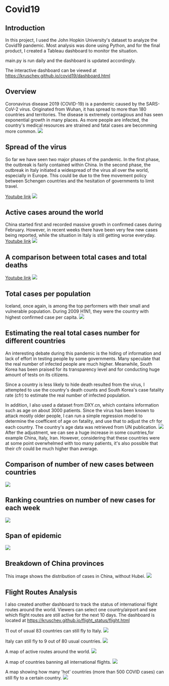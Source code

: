 # Covid19

## Introduction
In this project, I used the John Hopkin University's dataset to analyze the Covid19 pandemic. Most analysis was done using Python, and for the final product, I created a Tableau dashboard to monitor the situation.

main.py is run daily and the dashboard is updated accordingly.

The interactive dashboard can be viewed at
https://kruschev.github.io/covid19/dashboard.html

## Overview
Coronavirus disease 2019 (COVID-19) is a pandemic caused by the SARS-CoV-2 virus. Originated from Wuhan, it has spread to more than 180 countries and territories. The disease is extremely contagious and has seen exponential growth in many places. As more people are infected, the country's medical resources are strained and fatal cases are becomming more common. 
[ ![](tableau/info.png) ](tableau/info.png)

## Spread of the virus
So far we have seen two major phases of the pandemic. In the first phase, the outbreak is fairly contained within China. In the second phase, the outbreak in Italy initiated a widespread of the virus all over the world, especially in Europe. This could be due to the free movement policy between Schengen countries and the hesitation of governments to limit travel.

[Youtube link](https://youtu.be/ByEcDfw_1eE)
[ ![](tableau/spread.gif) ](tableau/spread.gif)

## Active cases around the world
China started first and recorded massive growth in confirmed cases during February. However, in recent weeks there have been very few new cases being reported, while the situation in Italy is still getting worse everyday.
[Youtube link](https://youtu.be/sVMa2_p2quA)
[ ![](tableau/active.gif) ](tableau/active.gif)

## A comparison between total cases and total deaths
[Youtube link](https://youtu.be/v5di4RjEam8)
[ ![](tableau/casedeath.gif) ](tableau/casedeath.gif)

## Total cases per population
Iceland, once again, is among the top performers with their small and vulnerable population. During 2009 H1N1, they were the country with highest confirmed case per capita.
[ ![](tableau/ratio.png) ](tableau/ratio.png)

## Estimating the real total cases number for different countries
An interesting debate during this pandemic is the hiding of information and lack of effort in testing people by some governments. Many speculate that the real number of infected people are much higher. Meanwhile, South Korea has been praised for its transparency level and for conducting huge amount of tests on its citizens.

Since a country is less likely to hide death resulted from the virus, I attempted to use the country's death counts and South Korea's case fatality rate (cfr) to estimate the real number of infected population. 

In addition, I also used a dataset from DXY.cn, which contains information such as age on about 3000 patients. Since the virus has been known to attack mostly older people, I can run a simple regression model to determine the coefficent of age on fatality, and use that to adjust the cfr for each country. The country's age data was retrieved from UN publication.
[ ![](tableau/adj_cases.png) ](tableau/adj_cases.png)
After the adjustment, we can see a huge increase in some countries,for example China, Italy, Iran. However, considering that these countries were at some point overwhelmed with too many patients, it's also possible that their cfr could be much higher than average.

## Comparison of number of new cases between countries
[ ![](tableau/new_case.png) ](tableau/new_case.png)

## Ranking countries on number of new cases for each week
[ ![](tableau/new_case_weekly.png) ](tableau/new_case_weekly.png)

## Span of epidemic
[ ![](tableau/span.png) ](tableau/span.png)

## Breakdown of China provinces
This image shows the distribution of cases in China, without Hubei.
[ ![](tableau/china.png) ](tableau/china.png)

## Flight Routes Analysis
I also created another dashboard to track the status of international flight routes around the world. Viewers can select one country/airport and see which flight routes are still active for the next 10 days. The dashboard is located at https://kruschev.github.io/flight_status/flight.html

11 out of usual 83 countries can still fly to Italy.
[ ![](tableau/flight_to.png) ](tableau/flight_to.png)

Italy can still fly to 9 out of 80 usual countries. 
[ ![](tableau/flight_from.png) ](tableau/flight_from.png)

A map of active routes around the world.
[ ![](tableau/airport_map.png) ](tableau/airport_map.png)

A map of countries banning all international flights.
[ ![](tableau/flight_banned.png) ](tableau/flight_banned.png)

A map showing how many 'hot' countries (more than 500 COVID cases) can still fly to a certain country.
[ ![](tableau/flight_risk.png) ](tableau/flight_risk.png)
